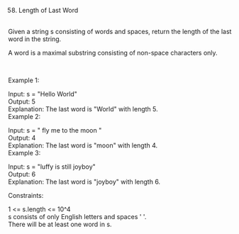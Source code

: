 58. Length of Last Word
<br>
Given a string s consisting of words and spaces, return the length of the last word in the string.

A word is a maximal 
substring
 consisting of non-space characters only.

 <br>

Example 1:

Input: s = "Hello World"
<br>
Output: 5
<br>
Explanation: The last word is "World" with length 5.
<br>
Example 2:

Input: s = "   fly me   to   the moon  "
<br>
Output: 4
<br>
Explanation: The last word is "moon" with length 4.
<br>
Example 3:

Input: s = "luffy is still joyboy"
<br>
Output: 6
<br>
Explanation: The last word is "joyboy" with length 6.
 <br>

Constraints:

1 <= s.length <= 10^4
<br>
s consists of only English letters and spaces ' '.
<br>
There will be at least one word in s.
